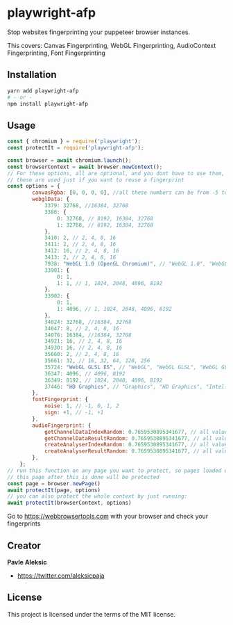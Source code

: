 # playwright-afp
Stop websites fingerprinting your puppeteer browser instances.

This covers:
Canvas Fingerprinting, WebGL Fingerprinting, AudioContext Fingerprinting, Font Fingerprinting

## Installation

```bash
yarn add playwright-afp
# - or -
npm install playwright-afp
```
## Usage

```js
const { chromium } = require('playwright');
const protectIt = require('playwright-afp');

const browser = await chromium.launch();
const browserContext = await browser.newContext();
// For these options, all are optional, and you dont have to use them, 
// these are used just if you want to reuse a fingerprint
const options = {
        canvasRgba: [0, 0, 0, 0], //all these numbers can be from -5 to 5
        webglData: {
            3379: 32768, //16384, 32768
            3386: {
                0: 32768, // 8192, 16384, 32768
                1: 32768, // 8192, 16384, 32768
            },
            3410: 2, // 2, 4, 8, 16
            3411: 2, // 2, 4, 8, 16
            3412: 16, // 2, 4, 8, 16
            3413: 2, // 2, 4, 8, 16
            7938: "WebGL 1.0 (OpenGL Chromium)", // "WebGL 1.0", "WebGL 1.0 (OpenGL)", "WebGL 1.0 (OpenGL Chromium)"
            33901: {
                0: 1,
                1: 1, // 1, 1024, 2048, 4096, 8192
            },
            33902: {
                0: 1,
                1: 4096, // 1, 1024, 2048, 4096, 8192
            },
            34024: 32768, //16384, 32768
            34047: 8, // 2, 4, 8, 16
            34076: 16384, //16384, 32768
            34921: 16, // 2, 4, 8, 16
            34930: 16, // 2, 4, 8, 16
            35660: 2, // 2, 4, 8, 16
            35661: 32, // 16, 32, 64, 128, 256
            35724: "WebGL GLSL ES", // "WebGL", "WebGL GLSL", "WebGL GLSL ES", "WebGL GLSL ES (OpenGL Chromium)"
            36347: 4096, // 4096, 8192
            36349: 8192, // 1024, 2048, 4096, 8192
            37446: "HD Graphics", // "Graphics", "HD Graphics", "Intel(R) HD Graphics"
        },
        fontFingerprint: {
            noise: 1, // -1, 0, 1, 2
            sign: +1, // -1, +1
        },
        audioFingerprint: {
            getChannelDataIndexRandom: 0.7659530895341677, // all values of Math.random() can be used
            getChannelDataResultRandom: 0.7659530895341677, // all values of Math.random() can be used
            createAnalyserIndexRandom: 0.7659530895341677, // all values of Math.random() can be used
            createAnalyserResultRandom: 0.7659530895341677, // all values of Math.random() can be used
        },
    };
// run this function on any page you want to protect, so pages loaded on 
// this page after this is done will be protected
const page = browser.newPage()
await protectIt(page, options)
// you can also protect the whole context by just running:
await protectIt(browserContext, options)


```

Go to https://webbrowsertools.com with your browser and check your fingerprints

## Creator

**Pavle Aleksic**

- <https://twitter.com/aleksicpaja>

## License
This project is licensed under the terms of the MIT license.